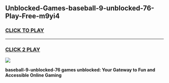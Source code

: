 
## Unblocked-Games-baseball-9-unblocked-76-Play-Free-m9yi4
<h3>
<a href="https://premium76.site?title=baseball-9-unblocked-76&ref=20M">CLICK TO PLAY</a></h3>
<hr>

<h3>
<a href="https://premium76.site?title=baseball-9-unblocked-76&ref=20M">CLICK 2 PLAY</a>
  
</h3>

<a href="https://premium76.site?title=baseball-9-unblocked-76&ref=19M"><img src="https://clearcache.store/games.png"></a>


**baseball-9-unblocked-76 games unblocked: Your Gateway to Fun and Accessible Online Gaming**

